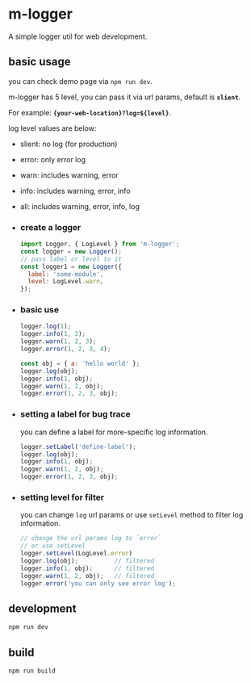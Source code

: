 # m-logger

A simple logger util for web development.

## basic usage

you can check demo page via `npm run dev`.

m-logger has 5 level, you can pass it via url params, default is **`slient`**.

For example: **`{your-web-location}?log=${level}`**.

log level values are below:

- slient: no log (for production)
- error: only error log
- warn: includes warning, error
- info: includes warning, error, info
- all: includes warning, error, info, log

- ### create a logger

  ```js
  import Logger, { LogLevel } from 'm-logger';
  const logger = new Logger();
  // pass label or level to it
  const logger1 = new Logger({
    label: 'some-module',
    level: LogLevel.warn,
  });
  ```

- ### basic use

  ```js
  logger.log(1);
  logger.info(1, 2);
  logger.warn(1, 2, 3);
  logger.error(1, 2, 3, 4);

  const obj = { a: 'hello world' };
  logger.log(obj);
  logger.info(1, obj);
  logger.warn(1, 2, obj);
  logger.error(1, 2, 3, obj);
  ```

- ### setting a label for bug trace

  you can define a label for more-specific log information.

  ```js
  logger.setLabel('define-label');
  logger.log(obj);
  logger.info(1, obj);
  logger.warn(1, 2, obj);
  logger.error(1, 2, 3, obj);
  ```

- ### setting level for filter

  you can change `log` url params or use `setLevel` method to filter log information.

  ```js
  // change the url params log to `error`
  // or use setLevel
  logger.setLevel(LogLevel.error)
  logger.log(obj);          // filtered
  logger.info(1, obj);      // filtered
  logger.warn(1, 2, obj);   // filtered
  logger.error('you can only see error log');
  ```

## development

```sh
npm run dev
```

## build

```sh
npm run build
```
